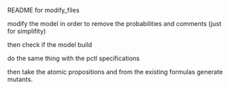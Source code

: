 README for modify_files

modify the model in order to remove the probabilities and comments (just for simplifity)

then check if the model build

do the same thing with the pctl specifications

then take the atomic propositions and from the existing formulas generate mutants. 